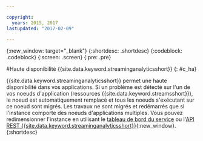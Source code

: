 ```yaml
---

copyright:
  years: 2015, 2017
lastupdated: "2017-02-09"

---
```


<!-- Attribute definitions --> 
{:new_window: target="_blank"}
{:shortdesc: .shortdesc}
{:codeblock: .codeblock}
{:screen: .screen}
{:pre: .pre}

#Haute disponibilité {{site.data.keyword.streaminganalyticsshort}}
{: #c_ha}

{{site.data.keyword.streaminganalyticsshort}} permet une haute disponibilité dans vos applications. Si un problème est détecté sur l'un de vos noeuds d'application (ressources {{site.data.keyword.streamsshort}}), le noeud est automatiquement remplacé et tous les noeuds s'exécutant sur ce noeud sont migrés. Les travaux ne sont migrés et redémarrés que si l'instance comporte des noeuds d'applications multiples. Vous pouvez redimensionner l'instance en utilisant le [tableau de bord du service](/docs/services/StreamingAnalytics/r_service_dashboard.html) ou l'[API REST {{site.data.keyword.streaminganalyticsshort}}](https://console.ng.bluemix.net/apidocs/220){:new_window}.
{:shortdesc}
